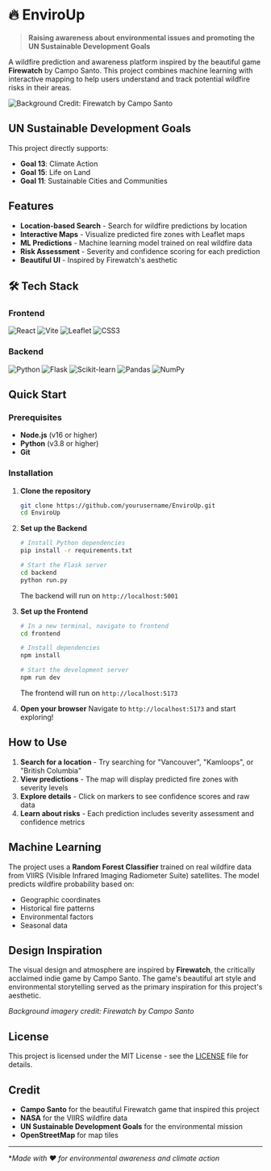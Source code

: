 # 🔥 EnviroUp

> **Raising awareness about environmental issues and promoting the UN Sustainable Development Goals**

A wildfire prediction and awareness platform inspired by the beautiful game **Firewatch** by Campo Santo. This project combines machine learning with interactive mapping to help users understand and track potential wildfire risks in their areas.

![Background Credit: Firewatch by Campo Santo](https://img.shields.io/badge/Background%20Image-Firewatch%20by%20Campo%20Santo-orange?style=for-the-badge)

## UN Sustainable Development Goals

This project directly supports:
- **Goal 13**: Climate Action
- **Goal 15**: Life on Land
- **Goal 11**: Sustainable Cities and Communities

## Features

- **Location-based Search** - Search for wildfire predictions by location
- **Interactive Maps** - Visualize predicted fire zones with Leaflet maps
- **ML Predictions** - Machine learning model trained on real wildfire data
- **Risk Assessment** - Severity and confidence scoring for each prediction
- **Beautiful UI** - Inspired by Firewatch's aesthetic

## 🛠️ Tech Stack

### Frontend
![React](https://img.shields.io/badge/React-61DAFB?style=for-the-badge&logo=react&logoColor=black)
![Vite](https://img.shields.io/badge/Vite-646CFF?style=for-the-badge&logo=vite&logoColor=white)
![Leaflet](https://img.shields.io/badge/Leaflet-199900?style=for-the-badge&logo=leaflet&logoColor=white)
![CSS3](https://img.shields.io/badge/CSS3-1572B6?style=for-the-badge&logo=css3&logoColor=white)

### Backend
![Python](https://img.shields.io/badge/Python-3776AB?style=for-the-badge&logo=python&logoColor=white)
![Flask](https://img.shields.io/badge/Flask-000000?style=for-the-badge&logo=flask&logoColor=white)
![Scikit-learn](https://img.shields.io/badge/scikit--learn-F7931E?style=for-the-badge&logo=scikit-learn&logoColor=white)
![Pandas](https://img.shields.io/badge/Pandas-150458?style=for-the-badge&logo=pandas&logoColor=white)
![NumPy](https://img.shields.io/badge/NumPy-013243?style=for-the-badge&logo=numpy&logoColor=white)

## Quick Start

### Prerequisites
- **Node.js** (v16 or higher)
- **Python** (v3.8 or higher)
- **Git**

### Installation

1. **Clone the repository**
   ```bash
   git clone https://github.com/yourusername/EnviroUp.git
   cd EnviroUp
   ```

2. **Set up the Backend**
   ```bash
   # Install Python dependencies
   pip install -r requirements.txt
   
   # Start the Flask server
   cd backend
   python run.py
   ```
   The backend will run on `http://localhost:5001`

3. **Set up the Frontend**
   ```bash
   # In a new terminal, navigate to frontend
   cd frontend
   
   # Install dependencies
   npm install
   
   # Start the development server
   npm run dev
   ```
   The frontend will run on `http://localhost:5173`

4. **Open your browser**
   Navigate to `http://localhost:5173` and start exploring!

## How to Use

1. **Search for a location** - Try searching for "Vancouver", "Kamloops", or "British Columbia"
2. **View predictions** - The map will display predicted fire zones with severity levels
3. **Explore details** - Click on markers to see confidence scores and raw data
4. **Learn about risks** - Each prediction includes severity assessment and confidence metrics


## Machine Learning

The project uses a **Random Forest Classifier** trained on real wildfire data from VIIRS (Visible Infrared Imaging Radiometer Suite) satellites. The model predicts wildfire probability based on:

- Geographic coordinates
- Historical fire patterns
- Environmental factors
- Seasonal data

## Design Inspiration

The visual design and atmosphere are inspired by **Firewatch**, the critically acclaimed indie game by Campo Santo. The game's beautiful art style and environmental storytelling served as the primary inspiration for this project's aesthetic.

*Background imagery credit: Firewatch by Campo Santo*


## License

This project is licensed under the MIT License - see the [LICENSE](LICENSE) file for details.

## Credit

- **Campo Santo** for the beautiful Firewatch game that inspired this project
- **NASA** for the VIIRS wildfire data
- **UN Sustainable Development Goals** for the environmental mission
- **OpenStreetMap** for map tiles

---

**Made with ❤️ for environmental awareness and climate action*